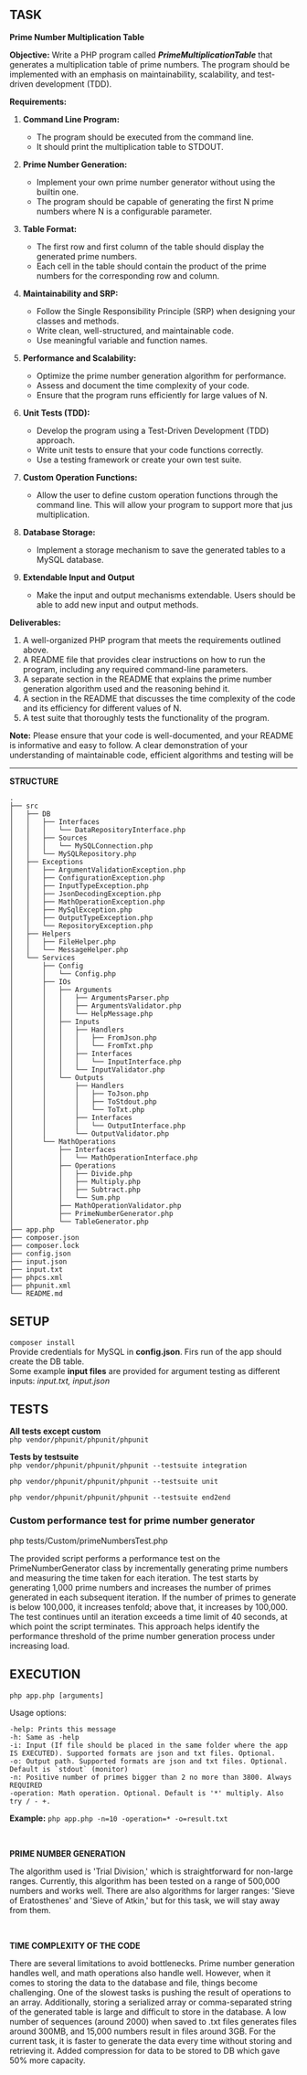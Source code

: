 ## TASK

**Prime Number Multiplication Table**

**Objective:**
Write a PHP program called **_PrimeMultiplicationTable_** that generates a multiplication table of prime numbers. The program should be implemented with an emphasis on maintainability, scalability, and test-driven development (TDD).

**Requirements:**

1. **Command Line Program:**
    - The program should be executed from the command line.
    - It should print the multiplication table to STDOUT.

2. **Prime Number Generation:**
    - Implement your own prime number generator without using the builtin one.
    - The program should be capable of generating the first N prime numbers where N is a configurable parameter.

3. **Table Format:**
    - The first row and first column of the table should display the generated prime numbers.
    - Each cell in the table should contain the product of the prime numbers for the corresponding row and column.

4. **Maintainability and SRP:**
    - Follow the Single Responsibility Principle (SRP) when designing your classes and methods.
    - Write clean, well-structured, and maintainable code.
    - Use meaningful variable and function names.

5. **Performance and Scalability:**
    - Optimize the prime number generation algorithm for performance.
    - Assess and document the time complexity of your code.
    - Ensure that the program runs efficiently for large values of N.

6. **Unit Tests (TDD):**
    - Develop the program using a Test-Driven Development (TDD) approach.
    - Write unit tests to ensure that your code functions correctly.
    - Use a testing framework or create your own test suite.

7. **Custom Operation Functions:**
    - Allow the user to define custom operation functions through the command line. This will allow your program to support more that jus multiplication.

8. **Database Storage:**
    - Implement a storage mechanism to save the generated tables to a MySQL database.

9. **Extendable Input and Output**
    - Make the input and output mechanisms extendable. Users should be able to add new input and output methods.


**Deliverables:**

1. A well-organized PHP program that meets the requirements outlined above.
2. A README file that provides clear instructions on how to run the program, including any required command-line parameters.
3. A separate section in the README that explains the prime number generation algorithm used and the reasoning behind it.
4. A section in the README that discusses the time complexity of the code and its efficiency for different values of N.
5. A test suite that thoroughly tests the functionality of the program.


**Note:**
Please ensure that your code is well-documented, and your README is informative and easy to follow. A clear demonstration of your understanding of maintainable code, efficient algorithms and testing will be

--------------------

**STRUCTURE**
```text
.
├── src
│   ├── DB
│   │   ├── Interfaces
│   │   │   └── DataRepositoryInterface.php
│   │   ├── Sources
│   │   │   └── MySQLConnection.php
│   │   └── MySQLRepository.php
│   ├── Exceptions
│   │   ├── ArgumentValidationException.php
│   │   ├── ConfigurationException.php
│   │   ├── InputTypeException.php
│   │   ├── JsonDecodingException.php
│   │   ├── MathOperationException.php
│   │   ├── MySqlException.php
│   │   ├── OutputTypeException.php
│   │   └── RepositoryException.php
│   ├── Helpers
│   │   ├── FileHelper.php
│   │   └── MessageHelper.php
│   └── Services
│       ├── Config
│       │   └── Config.php
│       ├── IOs
│       │   ├── Arguments
│       │   │   ├── ArgumentsParser.php
│       │   │   ├── ArgumentsValidator.php
│       │   │   └── HelpMessage.php
│       │   ├── Inputs
│       │   │   ├── Handlers
│       │   │   │   ├── FromJson.php
│       │   │   │   └── FromTxt.php
│       │   │   ├── Interfaces
│       │   │   │   └── InputInterface.php
│       │   │   └── InputValidator.php
│       │   └── Outputs
│       │       ├── Handlers
│       │       │   ├── ToJson.php
│       │       │   ├── ToStdout.php
│       │       │   └── ToTxt.php
│       │       ├── Interfaces
│       │       │   └── OutputInterface.php
│       │       └── OutputValidator.php
│       └── MathOperations
│           ├── Interfaces
│           │   └── MathOperationInterface.php
│           ├── Operations
│           │   ├── Divide.php
│           │   ├── Multiply.php
│           │   ├── Subtract.php
│           │   └── Sum.php
│           ├── MathOperationValidator.php
│           ├── PrimeNumberGenerator.php
│           └── TableGenerator.php
├── app.php
├── composer.json
├── composer.lock
├── config.json
├── input.json
├── input.txt
├── phpcs.xml
├── phpunit.xml
└── README.md
```

## **SETUP**
```composer install```
<br>
Provide credentials for MySQL in **config.json**. Firs run of the app should create the DB table.
<br>Some example **input files** are provided for argument testing as different inputs: _input.txt, input.json_

## **TESTS**

**All tests except custom**<br>
```php vendor/phpunit/phpunit/phpunit```

**Tests by testsuite**<br>
```php vendor/phpunit/phpunit/phpunit --testsuite integration```<br>

```php vendor/phpunit/phpunit/phpunit --testsuite unit```<br>

```php vendor/phpunit/phpunit/phpunit --testsuite end2end```<br>

### **Custom performance test for prime number generator**
php tests/Custom/primeNumbersTest.php

The provided script performs a performance test on the PrimeNumberGenerator class by incrementally generating prime numbers and measuring the time taken for each iteration. The test starts by generating 1,000 prime numbers and increases the number of primes generated in each subsequent iteration. If the number of primes to generate is below 100,000, it increases tenfold; above that, it increases by 100,000. The test continues until an iteration exceeds a time limit of 40 seconds, at which point the script terminates. This approach helps identify the performance threshold of the prime number generation process under increasing load.


## **EXECUTION**

```php app.php [arguments] ```

Usage options:
```text
-help: Prints this message
-h: Same as -help
-i: Input (If file should be placed in the same folder where the app IS EXECUTED). Supported formats are json and txt files. Optional.
-o: Output path. Supported formats are json and txt files. Optional. Default is `stdout` (monitor)
-n: Positive number of primes bigger than 2 no more than 3800. Always REQUIRED
-operation: Math operation. Optional. Default is '*' multiply. Also try / - +.
```

**Example:**
```php app.php -n=10 -operation=* -o=result.txt```

<br>

**PRIME NUMBER GENERATION**

The algorithm used is 'Trial Division,' which is straightforward for non-large ranges. Currently, this algorithm has been tested on a range of 500,000 numbers and works well. There are also algorithms for larger ranges: 'Sieve of Eratosthenes' and 'Sieve of Atkin,' but for this task, we will stay away from them.

<br>

**TIME COMPLEXITY OF THE CODE**

There are several limitations to avoid bottlenecks. Prime number generation handles well, and math operations also handle well. However, when it comes to storing the data to the database and file, things become challenging. One of the slowest tasks is pushing the result of operations to an array. Additionally, storing a serialized array or comma-separated string of the generated table is large and difficult to store in the database. A low number of sequences (around 2000) when saved to .txt files generates files around 300MB, and 15,000 numbers result in files around 3GB. For the current task, it is faster to generate the data every time without storing and retrieving it. Added compression for data to be stored to DB which gave 50% more capacity.

